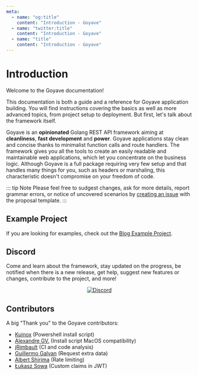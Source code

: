 ```yaml
---
meta:
  - name: "og:title"
    content: "Introduction - Goyave"
  - name: "twitter:title"
    content: "Introduction - Goyave"
  - name: "title"
    content: "Introduction - Goyave"
---
```


# Introduction

Welcome to the Goyave documentation!

This documentation is both a guide and a reference for Goyave application building. You will find instructions covering the basics as well as more advanced topics, from project setup to deployment. But first, let's talk about the framework itself.

Goyave is an **opinionated** Golang REST API framework aiming at **cleanliness**, **fast development** and **power**. Goyave applications stay clean and concise thanks to minimalist function calls and route handlers. The framework gives you all the tools to create an easily readable and maintainable web applications, which let you concentrate on the business logic. Although Goyave is a full package requiring very few setup and that handles many things for you, such as headers or marshaling, this characteristic doesn't compromise on your freedom of code.

::: tip Note
Please feel free to sudgest changes, ask for more details, report grammar errors, or notice of uncovered scenarios by [creating an issue](https://github.com/go-goyave/goyave/issues/new/choose) with the proposal template.
:::

## Example Project

If you are looking for examples, check out the [Blog Example Project](https://github.com/go-goyave/goyave-blog-example).

## Discord

Come and learn about the framework, stay updated on the progress, be notified when there is a new release, get help, suggest new features or changes, contribute to the project, and more!

<p align="center">
  <a href="https://discord.gg/mfemDMc">
    <img src="https://discord.com/api/guilds/744264895209537617/widget.png?style=banner2" alt="Discord">
  </a>
</p>

## Contributors

A big "Thank you" to the Goyave contributors:

- [Kuinox](https://github.com/Kuinox) (Powershell install script)
- [Alexandre GV.](https://github.com/alexandregv) (Install script MacOS compatibility)
- [jRimbault](https://github.com/jRimbault) (CI and code analysis)
- [Guillermo Galvan](https://github.com/gmgalvan) (Request extra data)
- [Albert Shirima](https://github.com/agbaraka) (Rate limiting)
- [Łukasz Sowa](https://github.com/Morishiri) (Custom claims in JWT)
